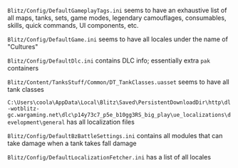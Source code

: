 `Blitz/Config/DefaultGameplayTags.ini` seems to have an exhaustive list of all maps, tanks, sets, game modes, legendary camouflages, consumables, skills, quick commands, UI components, etc.

`Blitz/Config/DefaultGame.ini` seems to have all locales under the name of "Cultures"

`Blitz/Config/DefaultDlc.ini` contains DLC info; essentially extra `pak` containers

`Blitz/Content/TanksStuff/Common/DT_TankClasses.uasset` seems to have all tank classes

`C:\Users\coola\AppData\Local\Blitz\Saved\PersistentDownloadDir\http\dl-wotblitz-gc.wargaming.net\dlc\p14y73c7_p5e_b10gg3RS_big_play\ue_localizations\development\general` has all localization files

`Blitz/Config/DefaultBzBattleSettings.ini` contains all modules that can take damage when a tank takes fall damage

`Blitz/Config/DefaultLocalizationFetcher.ini` has a list of all locales
